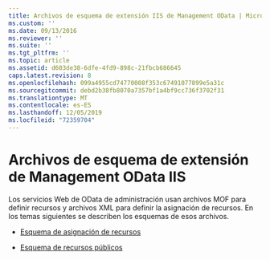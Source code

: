 ```yaml
---
title: Archivos de esquema de extensión IIS de Management OData | Microsoft Docs
ms.custom: ''
ms.date: 09/13/2016
ms.reviewer: ''
ms.suite: ''
ms.tgt_pltfrm: ''
ms.topic: article
ms.assetid: d603de38-6dfe-4fd9-898c-21fbcb686645
caps.latest.revision: 8
ms.openlocfilehash: 099a4955cd74770008f353c67491077899e5a31c
ms.sourcegitcommit: debd2b38fb8070a7357bf1a4bf9cc736f3702f31
ms.translationtype: MT
ms.contentlocale: es-ES
ms.lasthandoff: 12/05/2019
ms.locfileid: "72359704"
---
```

# <a name="management-odata-iis-extension-schema-files"></a>Archivos de esquema de extensión de Management OData IIS

Los servicios Web de OData de administración usan archivos MOF para definir recursos y archivos XML para definir la asignación de recursos. En los temas siguientes se describen los esquemas de esos archivos.

- [Esquema de asignación de recursos](./resource-mapping-schema.md)

- [Esquema de recursos públicos](./public-resource-schema.md)